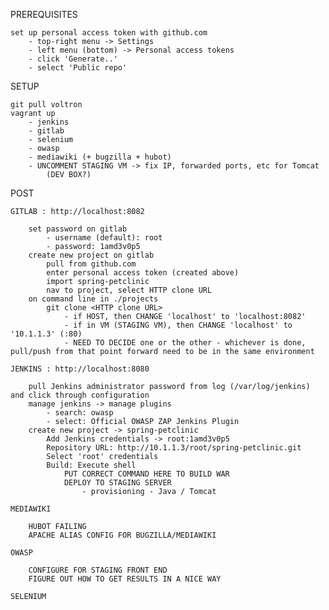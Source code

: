 PREREQUISITES

	set up personal access token with github.com
		- top-right menu -> Settings
		- left menu (bottom) -> Personal access tokens
		- click 'Generate..'
		- select 'Public repo'

SETUP

	git pull voltron
	vagrant up
		- jenkins
		- gitlab
		- selenium
		- owasp 
		- mediawiki (+ bugzilla + hubot)
		- UNCOMMENT STAGING VM -> fix IP, forwarded ports, etc for Tomcat
			(DEV BOX?)

POST

	GITLAB : http://localhost:8082

		set password on gitlab 
			- username (default): root
			- password: 1amd3v0p5
		create new project on gitlab
			pull from github.com
			enter personal access token (created above)
			import spring-petclinic
			nav to project, select HTTP clone URL
		on command line in ./projects
			git clone <HTTP clone URL> 
				- if HOST, then CHANGE 'localhost' to 'localhost:8082' 
				- if in VM (STAGING VM), then CHANGE 'localhost' to '10.1.1.3' (:80)
				- NEED TO DECIDE one or the other - whichever is done, pull/push from that point forward need to be in the same environment

	JENKINS : http://localhost:8080

		pull Jenkins administrator password from log (/var/log/jenkins) and click through configuration
		manage jenkins -> manage plugins
			- search: owasp
			- select: Official OWASP ZAP Jenkins Plugin
		create new project -> spring-petclinic
			Add Jenkins credentials -> root:1amd3v0p5
			Repository URL: http://10.1.1.3/root/spring-petclinic.git
			Select 'root' credentials
			Build: Execute shell
				PUT CORRECT COMMAND HERE TO BUILD WAR
				DEPLOY TO STAGING SERVER
					- provisioning - Java / Tomcat

	MEDIAWIKI

		HUBOT FAILING
		APACHE ALIAS CONFIG FOR BUGZILLA/MEDIAWIKI

	OWASP 

		CONFIGURE FOR STAGING FRONT END
		FIGURE OUT HOW TO GET RESULTS IN A NICE WAY

	SELENIUM



